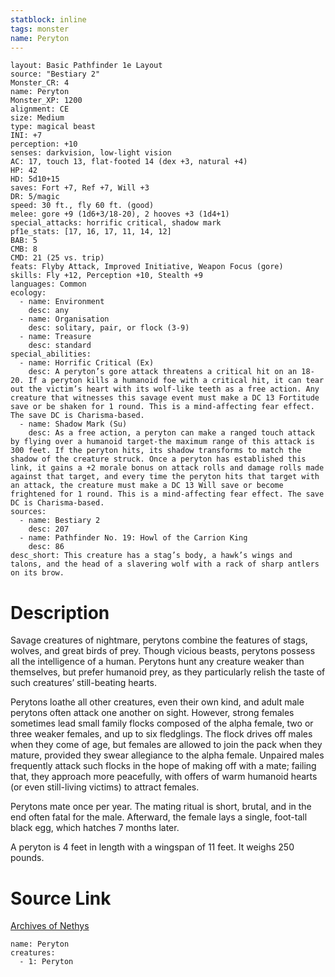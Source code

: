 ```yaml
---
statblock: inline
tags: monster
name: Peryton
---
```

```statblock
layout: Basic Pathfinder 1e Layout
source: "Bestiary 2"
Monster_CR: 4
name: Peryton
Monster_XP: 1200
alignment: CE
size: Medium
type: magical beast
INI: +7
perception: +10
senses: darkvision, low-light vision
AC: 17, touch 13, flat-footed 14 (dex +3, natural +4)
HP: 42
HD: 5d10+15
saves: Fort +7, Ref +7, Will +3
DR: 5/magic
speed: 30 ft., fly 60 ft. (good)
melee: gore +9 (1d6+3/18-20), 2 hooves +3 (1d4+1)
special_attacks: horrific critical, shadow mark
pf1e_stats: [17, 16, 17, 11, 14, 12]
BAB: 5
CMB: 8
CMD: 21 (25 vs. trip)
feats: Flyby Attack, Improved Initiative, Weapon Focus (gore)
skills: Fly +12, Perception +10, Stealth +9
languages: Common
ecology:
  - name: Environment
    desc: any
  - name: Organisation
    desc: solitary, pair, or flock (3-9)
  - name: Treasure
    desc: standard
special_abilities:
  - name: Horrific Critical (Ex)
    desc: A peryton’s gore attack threatens a critical hit on an 18-20. If a peryton kills a humanoid foe with a critical hit, it can tear out the victim’s heart with its wolf-like teeth as a free action. Any creature that witnesses this savage event must make a DC 13 Fortitude save or be shaken for 1 round. This is a mind-affecting fear effect. The save DC is Charisma-based.
  - name: Shadow Mark (Su)
    desc: As a free action, a peryton can make a ranged touch attack by flying over a humanoid target-the maximum range of this attack is 300 feet. If the peryton hits, its shadow transforms to match the shadow of the creature struck. Once a peryton has established this link, it gains a +2 morale bonus on attack rolls and damage rolls made against that target, and every time the peryton hits that target with an attack, the creature must make a DC 13 Will save or become frightened for 1 round. This is a mind-affecting fear effect. The save DC is Charisma-based.
sources:
  - name: Bestiary 2
    desc: 207
  - name: Pathfinder No. 19: Howl of the Carrion King
    desc: 86
desc_short: This creature has a stag’s body, a hawk’s wings and talons, and the head of a slavering wolf with a rack of sharp antlers on its brow.
```
# Description
Savage creatures of nightmare, perytons combine the features of stags, wolves, and great birds of prey. Though vicious beasts, perytons possess all the intelligence of a human. Perytons hunt any creature weaker than themselves, but prefer humanoid prey, as they particularly relish the taste of such creatures’ still-beating hearts.

Perytons loathe all other creatures, even their own kind, and adult male perytons often attack one another on sight. However, strong females sometimes lead small family flocks composed of the alpha female, two or three weaker females, and up to six fledglings. The flock drives off males when they come of age, but females are allowed to join the pack when they mature, provided they swear allegiance to the alpha female. Unpaired males frequently attack such flocks in the hope of making off with a mate; failing that, they approach more peacefully, with offers of warm humanoid hearts (or even still-living victims) to attract females.

Perytons mate once per year. The mating ritual is short, brutal, and in the end often fatal for the male. Afterward, the female lays a single, foot-tall black egg, which hatches 7 months later.

A peryton is 4 feet in length with a wingspan of 11 feet. It weighs 250 pounds.
# Source Link
[Archives of Nethys](https://aonprd.com/MonsterDisplay.aspx?ItemName=Peryton)
```encounter-table
name: Peryton
creatures:
  - 1: Peryton
```
